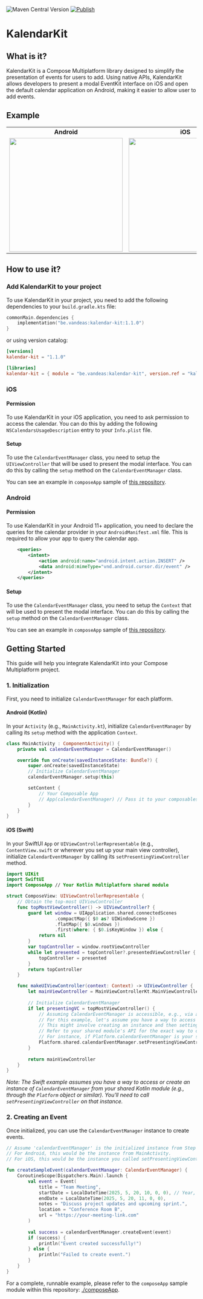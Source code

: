 ![Maven Central Version](https://img.shields.io/maven-central/v/be.vandeas/kalendar-kit)
[![Publish](https://github.com/LotuxPunk/KalendarKit/actions/workflows/publish.yml/badge.svg)](https://github.com/LotuxPunk/KalendarKit/actions/workflows/publish.yml)

# KalendarKit

## What is it?

KalendarKit is a Compose Multiplatform library designed to simplify the presentation of events for users to add. Using native APIs, KalendarKit allows developers to present a modal EventKit interface on iOS and open 
the default calendar application on Android, making it easier to allow user to add events.

## Example

<table>
  <tr>
    <td align="center"><b>Android</b></td>
    <td align="center"><b>iOS</b></td>
  </tr>
  <tr>
    <td><img src="assets/android.gif" width="300"/></td>
    <td><img src="assets/ios.gif" width="300"/></td>
  </tr>
</table>

## How to use it?

### Add KalendarKit to your project

To use KalendarKit in your project, you need to add the following dependencies to your `build.gradle.kts` file:

```kotlin
commonMain.dependencies {
    implementation("be.vandeas:kalendar-kit:1.1.0")
}
```

or using version catalog:

```toml
[versions]
kalendar-kit = "1.1.0"

[libraries]
kalendar-kit = { module = "be.vandeas:kalendar-kit", version.ref = "kalendar-kit" }
```

### iOS

#### Permission

To use KalendarKit in your iOS application, you need to ask permission to access the calendar. You can do this by adding the following `NSCalendarsUsageDescription` entry to your `Info.plist` file.

#### Setup

To use the `CalendarEventManager` class, you need to setup the `UIViewController` that will be used to present the modal interface. You can do this by calling the `setup` method on the `CalendarEventManager` class.

You can see an example in `composeApp` sample of [this repository](./composeApp).

### Android

#### Permission

To use KalendarKit in your Android 11+ application, you need to declare the queries for the calendar provider in your `AndroidManifest.xml` file. This is required to allow your app to query the calendar app.

```xml
    <queries>
        <intent>
            <action android:name="android.intent.action.INSERT" />
            <data android:mimeType="vnd.android.cursor.dir/event" />
        </intent>
    </queries>
```

#### Setup

To use the `CalendarEventManager` class, you need to setup the `Context` that will be used to present the modal interface. You can do this by calling the `setup` method on the `CalendarEventManager` class.

You can see an example in `composeApp` sample of [this repository](./composeApp).

## Getting Started

This guide will help you integrate KalendarKit into your Compose Multiplatform project.

### 1. Initialization

First, you need to initialize `CalendarEventManager` for each platform.

#### Android (Kotlin)

In your `Activity` (e.g., `MainActivity.kt`), initialize `CalendarEventManager` by calling its `setup` method with the application `Context`.

```kotlin
class MainActivity : ComponentActivity() {
    private val calendarEventManager = CalendarEventManager()

    override fun onCreate(savedInstanceState: Bundle?) {
        super.onCreate(savedInstanceState)
        // Initialize CalendarEventManager
        calendarEventManager.setup(this)

        setContent {
            // Your Composable App
            // App(calendarEventManager) // Pass it to your composables if needed
        }
    }
}
```

#### iOS (Swift)

In your SwiftUI `App` or `UIViewControllerRepresentable` (e.g., `ContentView.swift` or wherever you set up your main view controller), initialize `CalendarEventManager` by calling its `setPresentingViewController` method.

```swift
import UIKit
import SwiftUI
import ComposeApp // Your Kotlin Multiplatform shared module

struct ComposeView: UIViewControllerRepresentable {
    // Obtain the top-most UIViewController
    func topMostViewController() -> UIViewController? {
        guard let window = UIApplication.shared.connectedScenes
                  .compactMap({ $0 as? UIWindowScene })
                  .flatMap({ $0.windows })
                  .first(where: { $0.isKeyWindow }) else {
            return nil
        }
        var topController = window.rootViewController
        while let presented = topController?.presentedViewController {
            topController = presented
        }
        return topController
    }

    func makeUIViewController(context: Context) -> UIViewController {
        let mainViewController = MainViewControllerKt.MainViewController() // Your Compose UI entry point
        
        // Initialize CalendarEventManager
        if let presentingVC = topMostViewController() {
            // Assuming CalendarEventManager is accessible, e.g., via a shared instance or passed down
            // For this example, let's assume you have a way to access it from your shared module
            // This might involve creating an instance and then setting the presenter.
            // Refer to your shared module's API for the exact way to obtain/create CalendarEventManager.
            // For instance, if Platform.calendarEventManager is your shared instance:
            Platform.shared.calendarEventManager.setPresentingViewController(viewController: presentingVC)
        }
        
        return mainViewController
    }
}
```
*Note: The Swift example assumes you have a way to access or create an instance of `CalendarEventManager` from your shared Kotlin module (e.g., through the `Platform` object or similar). You'll need to call `setPresentingViewController` on that instance.*

### 2. Creating an Event

Once initialized, you can use the `CalendarEventManager` instance to create events.

```kotlin
// Assume 'calendarEventManager' is the initialized instance from Step 1.
// For Android, this would be the instance from MainActivity.
// For iOS, this would be the instance you called setPresentingViewController on.

fun createSampleEvent(calendarEventManager: CalendarEventManager) {
    CoroutineScope(Dispatchers.Main).launch {
        val event = Event(
            title = "Team Meeting",
            startDate = LocalDateTime(2025, 5, 20, 10, 0, 0), // Year, Month, Day, Hour, Minute, Second
            endDate = LocalDateTime(2025, 5, 20, 11, 0, 0),
            notes = "Discuss project updates and upcoming sprint.",
            location = "Conference Room B",
            url = "https://your-meeting-link.com"
        )
        
        val success = calendarEventManager.createEvent(event)
        if (success) {
            println("Event created successfully!")
        } else {
            println("Failed to create event.")
        }
    }
}
```

For a complete, runnable example, please refer to the `composeApp` sample module within this repository: [./composeApp](./composeApp).

